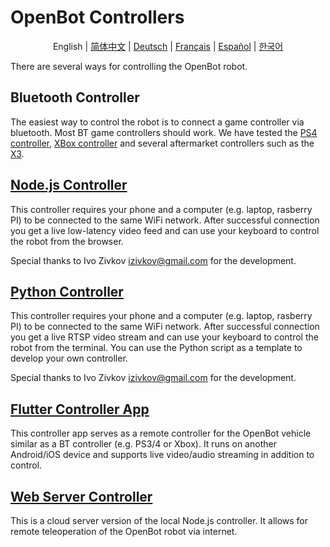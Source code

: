 # OpenBot Controllers

<p align="center">
  <span>English</span> |
  <a href="README.zh-CN.md">简体中文</a> |
  <a href="README.de-DE.md">Deutsch</a> |
  <a href="README.fr-FR.md">Français</a> |
  <a href="README.es-ES.md">Español</a> |
  <a href="README.ko-KR.md">한국어</a>
</p>

There are several ways for controlling the OpenBot robot.

## Bluetooth Controller

The easiest way to control the robot is to connect a game controller via bluetooth. Most BT game controllers should work. We have tested the [PS4 controller](https://www.amazon.de/-/en/Sony-Dualshock-Gamepad-Playstation-Black/dp/B01LYWPQUN), [XBox controller](https://www.amazon.de/-/en/QAT-00002/dp/B07SDFLVKD) and several aftermarket controllers such as the [X3](https://www.amazon.com/Controller-Wireless-Joystick-Bluetooth-Android/dp/B08H5MM64P).

## [Node.js Controller](node-js)

This controller requires your phone and a computer (e.g. laptop, rasberry PI) to be connected to the same WiFi network. After successful connection you get a live low-latency video feed and can use your keyboard to control the robot from the browser.

Special thanks to Ivo Zivkov [izivkov@gmail.com](mailto:izivkov@gmail.com) for the development.

## [Python Controller](python)

This controller requires your phone and a computer (e.g. laptop, rasberry PI) to be connected to the same WiFi network. After successful connection you get a live RTSP video stream and can use your keyboard to control the robot from the terminal. You can use the Python script as a template to develop your own controller.

Special thanks to Ivo Zivkov [izivkov@gmail.com](mailto:izivkov@gmail.com) for the development.

## [Flutter Controller App](flutter)

This controller app serves as a remote controller for the OpenBot vehicle similar as a BT controller (e.g. PS3/4 or Xbox). It runs on another Android/iOS device and supports live video/audio streaming in addition to control.

## [Web Server Controller](web-server)

This is a cloud server version of the local Node.js controller. It allows for remote teleoperation of the OpenBot robot via internet. 
